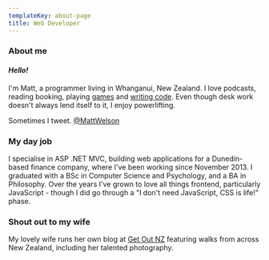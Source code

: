 ```yaml
---
templateKey: about-page
title: Web Developer
---
```


### About me

#### _Hello!_

I'm Matt, a programmer living in Whanganui, New Zealand. I love podcasts, reading booking, playing [games](/tags/games) and [writing code](/tags/code). Even though desk work doesn't always lend itself to it, I enjoy powerlifting.

Sometimes I tweet. [@MattWelson](https://twitter.com/MattWelson)

### My day job

I specialise in ASP .NET MVC, building web applications for a Dunedin-based finance company, where I've been working since November 2013. I graduated with a BSc in Computer Science and Psychology, and a BA in Philosophy. Over the years I've grown to love all things frontend, particularly JavaScript - though I did go through a "I don't need JavaScript, CSS is life!" phase.

### Shout out to my wife

My lovely wife runs her own blog at [Get Out NZ](https://getoutnz.wordpress.com/) featuring walks from across New Zealand, including her talented photography.
